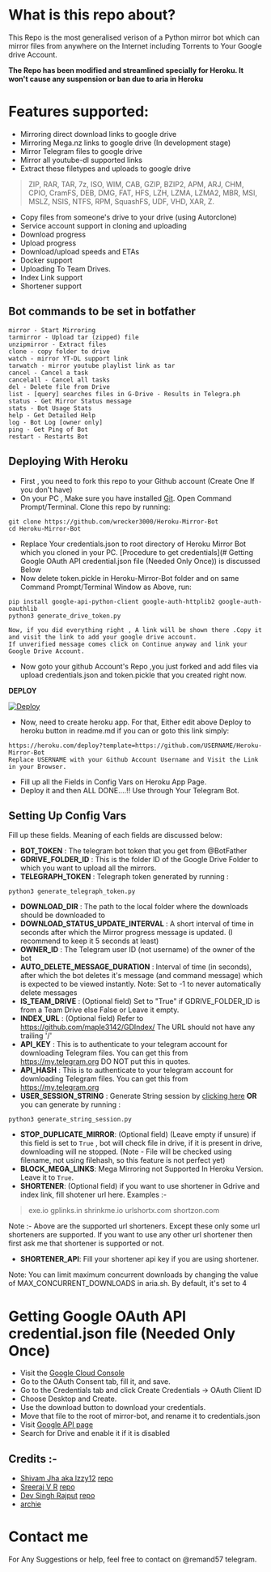 # What is this repo about?
This Repo is the most generalised verison of a Python mirror bot which can mirror files from anywhere on the Internet including Torrents to Your Google drive Account.

**The Repo has been modified and streamlined specially for Heroku. It won't cause any suspension or ban due to aria in Heroku**

# Features supported:
- Mirroring direct download links to google drive
- Mirroring Mega.nz links to google drive (In development stage)
- Mirror Telegram files to google drive
- Mirror all youtube-dl supported links
- Extract these filetypes and uploads to google drive
> ZIP, RAR, TAR, 7z, ISO, WIM, CAB, GZIP, BZIP2, 
> APM, ARJ, CHM, CPIO, CramFS, DEB, DMG, FAT, 
> HFS, LZH, LZMA, LZMA2, MBR, MSI, MSLZ, NSIS, 
> NTFS, RPM, SquashFS, UDF, VHD, XAR, Z.
- Copy files from someone's drive to your drive (using Autorclone)
- Service account support in cloning and uploading
- Download progress
- Upload progress
- Download/upload speeds and ETAs
- Docker support
- Uploading To Team Drives.
- Index Link support
- Shortener support

## Bot commands to be set in botfather

```
mirror - Start Mirroring
tarmirror - Upload tar (zipped) file
unzipmirror - Extract files
clone - copy folder to drive
watch - mirror YT-DL support link
tarwatch - mirror youtube playlist link as tar
cancel - Cancel a task
cancelall - Cancel all tasks
del - Delete file from Drive
list - [query] searches files in G-Drive - Results in Telegra.ph
status - Get Mirror Status message
stats - Bot Usage Stats
help - Get Detailed Help
log - Bot Log [owner only]
ping - Get Ping of Bot
restart - Restarts Bot
```

## Deploying With Heroku

- First , you need to fork this repo to your Github account (Create One If you don't have)
- On your PC , Make sure you have installed [Git](https://git-scm.com/downloads). Open Command Prompt/Terminal. Clone this repo by running:
```
git clone https://github.com/wrecker3000/Heroku-Mirror-Bot
cd Heroku-Mirror-Bot
```
- Replace Your credentials.json to root directory of Heroku Mirror Bot which you cloned in your PC. [Procedure to get credentials](# Getting Google OAuth API credential.json file (Needed Only Once)) is discussed Below
- Now delete token.pickle in Heroku-Mirror-Bot folder and on same Command Prompt/Terminal Window as Above, run:
```
pip install google-api-python-client google-auth-httplib2 google-auth-oauthlib
python3 generate_drive_token.py
```
```
Now, if you did everything right , A link will be shown there .Copy it and visit the link to add your google drive account.
If unverified message comes click on Continue anyway and link your Google Drive Account.
```
- Now goto your github Account's Repo ,you just forked and add files via upload credentials.json and token.pickle that you created right now.

**DEPLOY**

[![Deploy](https://www.herokucdn.com/deploy/button.svg)](https://heroku.com/deploy?template=https://github.com/wrecker3000/Heroku-Mirror-Bot)

- Now, need to create heroku app. For that, Either edit above Deploy to heroku button in readme.md if you can or goto this link simply:
```
https://heroku.com/deploy?template=https://github.com/USERNAME/Heroku-Mirror-Bot
Replace USERNAME with your Github Account Username and Visit the Link in your Browser.
```
- Fill up all the Fields in Config Vars on Heroku App Page.
- Deploy it and then ALL DONE....!! Use through Your Telegram Bot.


## Setting Up Config Vars

Fill up these fields. Meaning of each fields are discussed below:
- **BOT_TOKEN** : The telegram bot token that you get from @BotFather
- **GDRIVE_FOLDER_ID** : This is the folder ID of the Google Drive Folder to which you want to upload all the mirrors.
- **TELEGRAPH_TOKEN** : Telegraph token generated by running :
```
python3 generate_telegraph_token.py
```
- **DOWNLOAD_DIR** : The path to the local folder where the downloads should be downloaded to
- **DOWNLOAD_STATUS_UPDATE_INTERVAL** : A short interval of time in seconds after which the Mirror progress message is updated. (I recommend to keep it 5 seconds at least)  
- **OWNER_ID** : The Telegram user ID (not username) of the owner of the bot
- **AUTO_DELETE_MESSAGE_DURATION** : Interval of time (in seconds), after which the bot deletes it's message (and command message) which is expected to be viewed instantly. Note: Set to -1 to never automatically delete messages
- **IS_TEAM_DRIVE** : (Optional field) Set to "True" if GDRIVE_FOLDER_ID is from a Team Drive else False or Leave it empty.
- **INDEX_URL** : (Optional field) Refer to https://github.com/maple3142/GDIndex/ The URL should not have any trailing '/'
- **API_KEY** : This is to authenticate to your telegram account for downloading Telegram files. You can get this from https://my.telegram.org DO NOT put this in quotes.
- **API_HASH** : This is to authenticate to your telegram account for downloading Telegram files. You can get this from https://my.telegram.org
- **USER_SESSION_STRING** : Generate String session by [clicking here](https://generatestringsession.magneto261290.repl.run/) **OR** you can generate by running :
```
python3 generate_string_session.py
```
- **STOP_DUPLICATE_MIRROR**: (Optional field) (Leave empty if unsure) if this field is set to `True` , bot will check file in drive, if it is present in drive, downloading will ne stopped. (Note - File will be checked using filename, not using filehash, so this feature is not perfect yet)
- **BLOCK_MEGA_LINKS**: Mega Mirroring not Supported In Heroku Version. Leave it to `True`.
- **SHORTENER**: (Optional field) if you want to use shortener in Gdrive and index link, fill shotener url here. Examples :-

> exe.io
> gplinks.in
> shrinkme.io
> urlshortx.com
> shortzon.com

Note :- Above are the supported url shorteners. Except these only some url shorteners are supported. If you want to use any other url shortener then first ask me that shortener is supported or not.
- **SHORTENER_API**: Fill your shortener api key if you are using shortener.

Note: You can limit maximum concurrent downloads by changing the value of MAX_CONCURRENT_DOWNLOADS in aria.sh. By default, it's set to 4
 
# Getting Google OAuth API credential.json file (Needed Only Once)

- Visit the [Google Cloud Console](https://console.developers.google.com/apis/credentials)
- Go to the OAuth Consent tab, fill it, and save.
- Go to the Credentials tab and click Create Credentials -> OAuth Client ID
- Choose Desktop and Create.
- Use the download button to download your credentials.
- Move that file to the root of mirror-bot, and rename it to credentials.json
- Visit [Google API page](https://console.developers.google.com/apis/library)
- Search for Drive and enable it if it is disabled
 
## Credits :-
- [Shivam Jha aka lzzy12](https://github.com/lzzy12) [repo](https://github.com/lzzy12)
- [Sreeraj V R](https://github.com/SVR666) [repo](https://github.com/SVR666/LoaderX-Bot)
- [Dev Singh Rajput](https://github.com/magneto261290) [repo](https://github.com/magneto261290/magneto-python-aria)
- [archie](https://github.com/archie9211)

# Contact me
For Any Suggestions or help, feel free to contact on @remand57 telegram.



